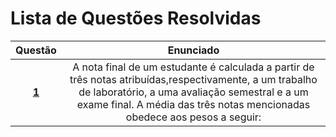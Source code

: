 #   Lista de Questões Resolvidas
Questão | Enunciado
:------:| :----------:
[**1**](https://github.com/isadorabraide/DisciplinaPOO2023.2/blob/main/Lista02/Cap04/QuestoesResolvidas/Q01R/src/br/edu/principal/Principal.java) | A nota final de um estudante é calculada a partir de três notas atribuídas,respectivamente, a um trabalho de laboratório, a uma avaliação semestral e a um exame final. A média das três notas mencionadas obedece aos pesos a seguir:
